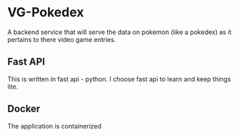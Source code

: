 # VG-Pokedex

A backend service that will serve the data on pokemon (like a pokedex) as it pertains to there video game entries.

## Fast API

This is written in fast api - python.
I choose fast api to learn and keep things lite.

## Docker

The application is containerized 
